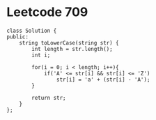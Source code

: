 # Leetcode 709
    class Solution {
    public:
        string toLowerCase(string str) {
            int length = str.length();
            int i;

            for(i = 0; i < length; i++){
                if('A' <= str[i] && str[i] <= 'Z')
                    str[i] = 'a' + (str[i] - 'A');
            }

            return str;
        }
    };
